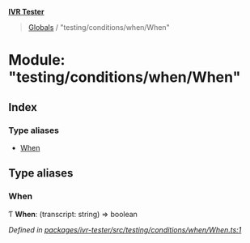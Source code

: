 **[IVR Tester](../README.md)**

> [Globals](../README.md) / "testing/conditions/when/When"

# Module: "testing/conditions/when/When"

## Index

### Type aliases

* [When](_testing_conditions_when_when_.md#when)

## Type aliases

### When

Ƭ  **When**: (transcript: string) => boolean

*Defined in [packages/ivr-tester/src/testing/conditions/when/When.ts:1](https://github.com/SketchingDev/ivr-tester/blob/44e6705/packages/ivr-tester/src/testing/conditions/when/When.ts#L1)*
